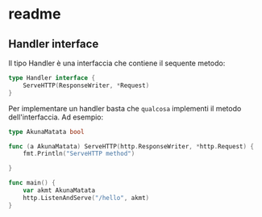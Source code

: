 # readme

## Handler interface

Il tipo Handler è una interfaccia che contiene il sequente metodo:


```Go
type Handler interface {
    ServeHTTP(ResponseWriter, *Request)
}
```

Per implementare un handler basta che `qualcosa` implementi il metodo dell'interfaccia. Ad esempio:

```Go
type AkunaMatata bool

func (a AkunaMatata) ServeHTTP(http.ResponseWriter, *http.Request) {
	fmt.Println("ServeHTTP method")

}

func main() {
	var akmt AkunaMatata
	http.ListenAndServe("/hello", akmt)
}
```

